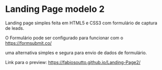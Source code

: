 # Landing Page modelo 2

Landing page simples feita em HTML5 e CSS3 com formulário de captura de leads.

O Formulário pode ser configurado para funcionar com o https://formsubmit.co/ 

uma alternativa simples e segura para envio de dados de formulário.

Link para o preview: https://fabiosoutto.github.io/Landing-Page2/
